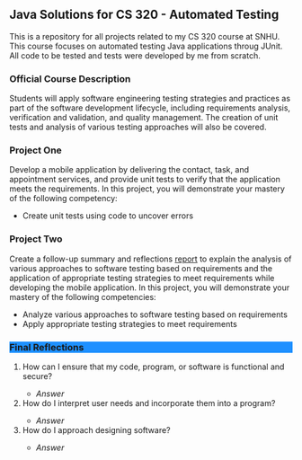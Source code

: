 <h2>Java Solutions for CS 320 - Automated Testing</h2>

<p>This is a repository for all projects related to my CS 320 course at SNHU. This course focuses on automated testing Java applications throug JUnit. All code to be tested and tests were developed by me from scratch.</p>

<h3>Official Course Description</h3>
<p>Students will apply software engineering testing strategies and practices as part of the software development lifecycle, including requirements analysis, verification and validation, and quality management. The creation of unit tests and analysis of various testing approaches will also be covered.</p> 

<h3>Project One</h3>
<p>Develop a mobile application by delivering the contact, task, and appointment services, and provide unit tests to verify that the application meets the requirements. In this project, you will demonstrate your mastery of the following competency:
<ul><li>Create unit tests using code to uncover errors</li></ul> </p>

<h3>Project Two</h3>
<p>Create a follow-up summary and reflections <a href="https://docs.google.com/document/d/1yv3aK2w6YDvOMk-B_yZj1mWrZAp5FfN1iaz3nph_4rg/edit?usp=sharing" target="_blank">report</a> to explain the analysis of various approaches to software testing based on requirements and the application of appropriate testing strategies to meet requirements while developing the mobile application. In this project, you will demonstrate your mastery of the following competencies:
  <ul>
    <li>Analyze various approaches to software testing based on requirements</li>
    <li>Apply appropriate testing strategies to meet requirements</li>
  </ul>
</p>


<h3 style="background-color:DodgerBlue;">Final Reflections</h3>
<p><ol>
  <li>How can I ensure that my code, program, or software is functional and secure?</li>
    <ul><li><em>Answer</em></li></ul>
  <li>How do I interpret user needs and incorporate them into a program?</li>
    <ul><li><em>Answer</em></li></ul>
  <li>How do I approach designing software?</li>
    <ul><li><em>Answer</em></li></ul>
  </ol>
</p>


    
    
    
